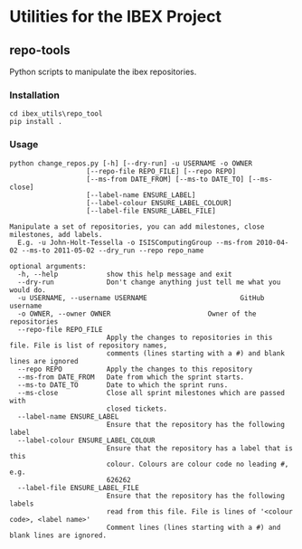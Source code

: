 # Utilities for the IBEX Project

## repo-tools

Python scripts to manipulate the ibex repositories.

### Installation

    cd ibex_utils\repo_tool
    pip install .

### Usage

    python change_repos.py [-h] [--dry-run] -u USERNAME -o OWNER
                       [--repo-file REPO_FILE] [--repo REPO]
                       [--ms-from DATE_FROM] [--ms-to DATE_TO] [--ms-close]
                       [--label-name ENSURE_LABEL]
                       [--label-colour ENSURE_LABEL_COLOUR]
                       [--label-file ENSURE_LABEL_FILE]

    Manipulate a set of repositories, you can add milestones, close milestones, add labels.
      E.g. -u John-Holt-Tessella -o ISISComputingGroup --ms-from 2010-04-02 --ms-to 2011-05-02 --dry_run --repo repo_name

    optional arguments:
      -h, --help            show this help message and exit
      --dry-run             Don't change anything just tell me what you would do.
      -u USERNAME, --username USERNAME                       GitHub username
      -o OWNER, --owner OWNER                        Owner of the repositories
      --repo-file REPO_FILE
                            Apply the changes to repositories in this file. File is list of repository names,
                            comments (lines starting with a #) and blank lines are ignored
      --repo REPO           Apply the changes to this repository
      --ms-from DATE_FROM   Date from which the sprint starts.
      --ms-to DATE_TO       Date to which the sprint runs.
      --ms-close            Close all sprint milestones which are passed with
                            closed tickets.
      --label-name ENSURE_LABEL
                            Ensure that the repository has the following label
      --label-colour ENSURE_LABEL_COLOUR
                            Ensure that the repository has a label that is this
                            colour. Colours are colour code no leading #, e.g.
                            626262
      --label-file ENSURE_LABEL_FILE
                            Ensure that the repository has the following labels
                            read from this file. File is lines of '<colour code>, <label name>'
                            Comment lines (lines starting with a #) and blank lines are ignored.
